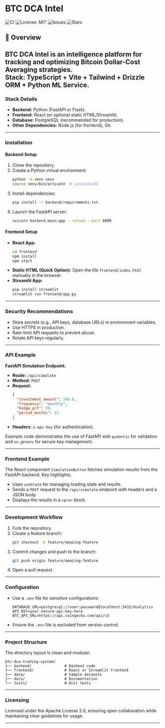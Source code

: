 # BTC DCA Intel

![CI](https://github.com/canstralian/btc-dca-intel/actions/workflows/ci.yml/badge.svg)
![License: MIT](https://img.shields.io/badge/License-MIT-yellow.svg)
![Issues](https://img.shields.io/github/issues/canstralian/btc-dca-intel)
![Stars](https://img.shields.io/github/stars/canstralian/btc-dca-intel)

## 🚀 Overview
BTC DCA Intel is an intelligence platform for tracking and optimizing Bitcoin Dollar-Cost Averaging strategies.  
Stack: **TypeScript + Vite + Tailwind + Drizzle ORM + Python ML Service**.  
---

### **Stack Details**
- **Backend:** Python (FastAPI or Flask).
- **Frontend:** React (or optional static HTML/Streamlit).
- **Database:** PostgreSQL (recommended for production).
- **Other Dependencies:** Node.js (for frontend), Git.

---

### **Installation**
#### **Backend Setup**
1. Clone the repository.
2. Create a Python virtual environment:
   ```bash
   python -m venv venv
   source venv/bin/activate  # Linux/macOS
   ```
3. Install dependencies:
   ```bash
   pip install -r backend/requirements.txt
   ```
4. Launch the FastAPI server:
   ```bash
   uvicorn backend.main:app --reload --port 8000
   ```

#### **Frontend Setup**
- **React App:**
  ```bash
  cd frontend
  npm install
  npm start
  ```
- **Static HTML (Quick Option):**
  Open the file `frontend/index.html` manually in the browser.
- **Streamlit App:**
  ```bash
  pip install streamlit
  streamlit run frontend/app.py
  ```

---

### **Security Recommendations**
- Store secrets (e.g., API keys, database URLs) in environment variables.
- Use HTTPS in production.
- Rate-limit API requests to prevent abuse.
- Rotate API keys regularly.

---

### **API Example**
**FastAPI Simulation Endpoint:**
- **Route:** `/api/simulate`
- **Method:** `POST`
- **Request:**
  ```json
  {
    "investment_amount": 100.0,
    "frequency": "monthly",
    "hedge_pct": 20,
    "period_months": 12
  }
  ```
- **Headers:**
  `x-api-key` (for authentication).

Example code demonstrates the use of FastAPI with `pydantic` for validation and `os.getenv` for secure key management.

---

### **Frontend Example**
The React component `SimulationButton` fetches simulation results from the FastAPI backend. Key highlights:
- Uses `useState` for managing loading state and results.
- Sends a `POST` request to the `/api/simulate` endpoint with headers and a JSON body.
- Displays the results in a `<pre>` block.

---

### **Development Workflow**
1. Fork the repository.
2. Create a feature branch:
   ```bash
   git checkout -b feature/amazing-feature
   ```
3. Commit changes and push to the branch:
   ```bash
   git push origin feature/amazing-feature
   ```
4. Open a pull request.

---

### **Configuration**
- Use a `.env` file for sensitive configurations:
  ```env
  DATABASE_URL=postgresql://user:password@localhost:5432/dcalytics
  API_KEY=your-secure-api-key-here
  BTC_API_URL=https://api.coingecko.com/api/v3
  ```
- Ensure the `.env` file is excluded from version control.

---

### **Project Structure**
The directory layout is clean and modular:
```
btc-dca-trading-system/
├── backend/               # Backend code
├── frontend/              # React or Streamlit frontend
├── data/                  # Sample datasets
├── docs/                  # Documentation
└── tests/                 # Unit tests
```

---

### **Licensing**
Licensed under the Apache License 2.0, ensuring open collaboration while maintaining clear guidelines for usage.

---
